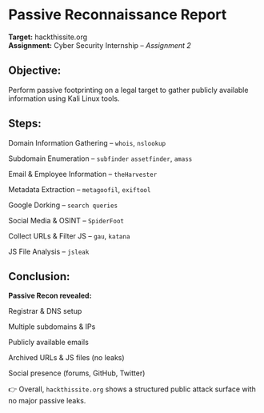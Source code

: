 # Passive Reconnaissance Report

**Target:** hackthissite.org  
**Assignment:** Cyber Security Internship – *Assignment 2*

## Objective:
Perform passive footprinting on a legal target to gather publicly available information using Kali Linux tools.

## Steps:
Domain Information Gathering – `whois`, `nslookup`

Subdomain Enumeration – `subfinder` `assetfinder`, `amass`

Email & Employee Information – `theHarvester`

Metadata Extraction – `metagoofil`, `exiftool`

Google Dorking – `search queries`

Social Media & OSINT – `SpiderFoot`

Collect URLs & Filter JS – `gau`, `katana`

JS File Analysis – `jsleak`

## Conclusion:

**Passive Recon revealed:**

Registrar & DNS setup

Multiple subdomains & IPs

Publicly available emails

Archived URLs & JS files (no leaks)

Social presence (forums, GitHub, Twitter)

👉 Overall, `hackthissite.org` shows a structured public attack surface with no major passive leaks.
